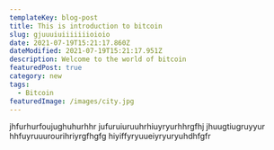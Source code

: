 ```yaml
---
templateKey: blog-post
title: This is introduction to bitcoin
slug: gjuuuiuiiiiiiioioio
date: 2021-07-19T15:21:17.860Z
dateModified: 2021-07-19T15:21:17.951Z
description: Welcome to the world of bitcoin
featuredPost: true
category: new
tags:
  - Bitcoin
featuredImage: /images/city.jpg
---
```

jhfurhurfoujughuhurhhr jufuruiuruuhrhiuyryurhhrgfhj jhuugtiugruyyur hhfuyruuurourihriyrgfhgfg hiyiffyryuueiyryuryuhdhfgfr